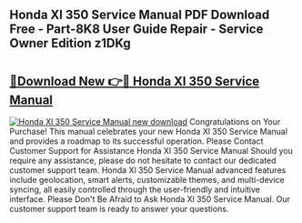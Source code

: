 ## Honda Xl 350 Service Manual PDF Download Free - Part-8K8 User Guide Repair - Service Owner Edition z1DKg

# <h2><a href="http://bc79922.oget.top/?id=Honda+Xl+350+Service+Manual">🔗Download New 👉🔴 Honda Xl 350 Service Manual</a></h2>

[![Honda Xl 350 Service Manual new download](https://i.imgur.com/5g1atiW.png)](http://bc79922.oget.top/?id=Honda+Xl+350+Service+Manual)
Congratulations on Your Purchase! This manual celebrates your new Honda Xl 350 Service Manual and provides a roadmap to its successful operation. Please Contact Customer Support for Assistance Honda Xl 350 Service Manual Should you require any assistance, please do not hesitate to contact our dedicated customer support team. Honda Xl 350 Service Manual advanced features include geolocation, smart alerts, customizable themes, and multi-device syncing, all easily controlled through the user-friendly and intuitive interface. Please Don't Be Afraid to Ask Honda Xl 350 Service Manual. Our customer support team is ready to answer your questions.
